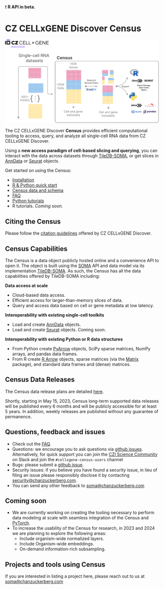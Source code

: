 ❗ **R API in beta.**


# CZ CELLxGENE Discover Census

![image](cellxgene_census_docsite_workflow.svg)

The CZ CELLxGENE Discover **Census** provides efficient computational tooling to access, query, and analyze all single-cell RNA data from CZ CELLxGENE Discover. 

Using a **new access paradigm of cell-based slicing and querying**, you can interact with the data across datasets through [TileDB-SOMA](https://github.com/single-cell-data/TileDB-SOMA), or get slices in [AnnData](https://anndata.readthedocs.io/) or [Seurat](https://satijalab.org/seurat/) objects.

Get started on using the Census:

- [Installation](cellxgene_census_docsite_installation.md)
- [R & Python quick start](cellxgene_census_docsite_quick_start.md)
- [Census data and schema](cellxgene_census_docsite_schema.md)
- [FAQ](cellxgene_census_docsite_FAQ.md)
- [Python tutorials](examples.rst)
- R tutorials. *Coming soon.*


## Citing the Census

Please follow the [citation guidelines](https://cellxgene.cziscience.com/docs/08__Cite%20cellxgene%20in%20your%20publications) offered by CZ CELLxGENE Discover.

## Census Capabilities

The Census is a data object publicly hosted online and a convenience API to open it. The object is built using the [SOMA](https://github.com/single-cell-data/SOMA) API and data model via its implementation [TileDB-SOMA](https://github.com/single-cell-data/TileDB-SOMA). As such, the Census has all the data capabilities offered by TileDB-SOMA including:

**Data access at scale**

- Cloud-based data access.
- Efficient access for larger-than-memory slices of data.
- Query and access data based on cell or gene metadata at low latency.

**Interoperability with existing single-cell toolkits**

- Load and create [AnnData](https://anndata.readthedocs.io/en/latest/) objects.
- Load and create [Seurat](https://satijalab.org/seurat/) objects. Coming soon.

**Interoperability with existing Python or R data structures**

- From Python create [PyArrow](https://arrow.apache.org/docs/python/index.html) objects, SciPy sparse matrices, NumPy arrays, and pandas data frames.
- From R create [R Arrow](https://arrow.apache.org/docs/r/index.html) objects, sparse matrices (via the [Matrix](https://cran.r-project.org/package=Matrix) package), and standard data frames and (dense) matrices.

## Census Data Releases

The Census data release plans are detailed [here](cell_census_notebook_guidelines.md). 

Shortly, starting in May 15, 2023, Census long-term supported data releases will be published every 6 months and will be publicly accessible for at least 5 years. In addition, weekly releases are published without any guarantee of permanence. 


## Questions, feedback and issues

- Check out  the [FAQ](cellxgene_census_docsite_FAQ.md).
- Questions: we encourage you to ask questions via [github issues](https://github.com/chanzuckerberg/cellxgene-census/issues). Alternatively, for quick support you can join the [CZI Science Community](https://czi.co/science-slack) on Slack and join the `#cellxgene-census-users` channel
- Bugs: please submit a [github issue](https://github.com/chanzuckerberg/cellxgene-census/issues). 
- Security issues: if you believe you have found a security issue, in lieu of filing an issue please responsibly disclose it by contacting <security@chanzuckerberg.com>.
- You can send any other feedback to <soma@chanzuckerberg.com>


## Coming soon

- We are currently working on creating the tooling necessary to perform data modeling at scale with seamless integration of the Census and [PyTorch](https://pytorch.org/).
- To increase the usability of the Census for research, in 2023 and 2024 we are planning to explore the following areas:
   - Include organism-wide normalized layers.
   - Include Organism-wide embeddings.
   - On-demand information-rich subsampling.

## Projects and tools using Census

If you are interested in listing a project here, please reach out to us at <soma@chanzuckerberg.com>
